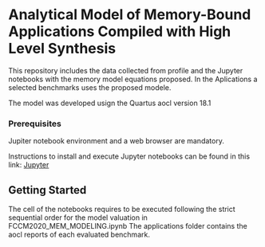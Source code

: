 # Analytical Model of Memory-Bound Applications Compiled with High Level Synthesis

This repository includes the data collected from profile and the Jupyter notebooks with the memory model equations proposed. In the Aplications a selected benchmarks uses the proposed modele.

The model was developed usign the Quartus aocl version 18.1 


### Prerequisites

Jupiter notebook environment and a web browser are mandatory.

Instructions to install and execute Jupyter notebooks can be found in this link: [Jupyter](https://github.com/jupyter/notebook)

## Getting Started

The cell of the notebooks requires to be executed following the strict sequential order for the model valuation in FCCM2020_MEM_MODELING.ipynb
The applications folder contains the aocl reports of each evaluated benchmark.
